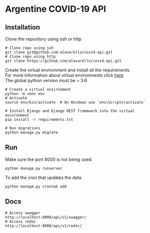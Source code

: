 # Argentine COVID-19 API

## Installation

Clone the repository using ssh or http

```shell script
# Clone repo using ssh
git clone git@github.com:alavarello/covid-api.git
# Clone repo using http
git clone https://github.com/alavarello/covid-api.git
``` 

Create the virtual environment and install all the requirements.\
For more information about virtual environments click [here](https://docs.python.org/3/library/venv.html#module-venv) \
The global python version must be > 3.6

```shell script
# Create a virtual environment
python -m venv env
# Activate
source env/bin/activate  # On Windows use `env\Scripts\activate`

# Install Django and Django REST framework into the virtual environment
pip install -r requirements.txt

# Run migrations
python manage.py migrate
```

## Run

Make sure the port 8000 is not being used.
```shell script
python manage.py runserver
```

To add the cron that updates the data.
```shell script
python manage.py crontab add
```

## Docs
```shell script
# Access swagger
http://localhost:8000/api/v1/swagger/
# Access redoc
http://localhost:8000/api/v1/redoc/
```